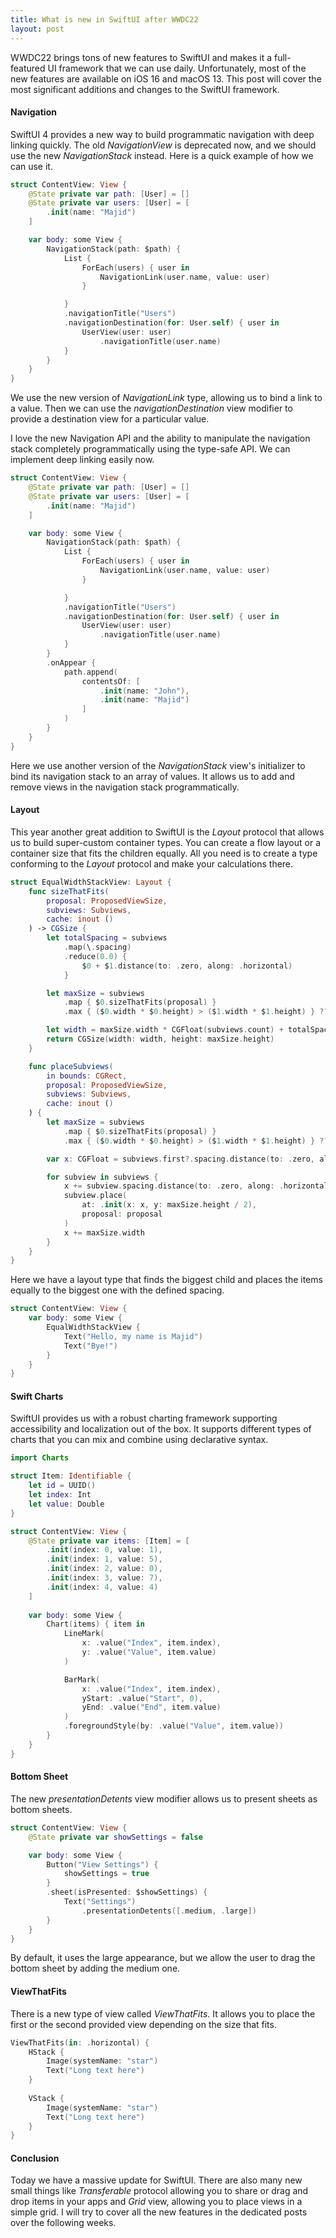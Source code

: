 ```yaml
---
title: What is new in SwiftUI after WWDC22
layout: post
---
```


WWDC22 brings tons of new features to SwiftUI and makes it a full-featured UI framework that we can use daily. Unfortunately, most of the new features are available on iOS 16 and macOS 13. This post will cover the most significant additions and changes to the SwiftUI framework.

#### Navigation
SwiftUI 4 provides a new way to build programmatic navigation with deep linking quickly. The old *NavigationView* is deprecated now, and we should use the new *NavigationStack* instead. Here is a quick example of how we can use it.

```swift
struct ContentView: View {
    @State private var path: [User] = []
    @State private var users: [User] = [
        .init(name: "Majid")
    ]

    var body: some View {
        NavigationStack(path: $path) {
            List {
                ForEach(users) { user in
                    NavigationLink(user.name, value: user)
                }

            }
            .navigationTitle("Users")
            .navigationDestination(for: User.self) { user in
                UserView(user: user)
                    .navigationTitle(user.name)
            }
        }
    }
}
```

We use the new version of *NavigationLink* type, allowing us to bind a link to a value. Then we can use the *navigationDestination* view modifier to provide a destination view for a particular value.

I love the new Navigation API and the ability to manipulate the navigation stack completely programmatically using the type-safe API. We can implement deep linking easily now.

```swift
struct ContentView: View {
    @State private var path: [User] = []
    @State private var users: [User] = [
        .init(name: "Majid")
    ]

    var body: some View {
        NavigationStack(path: $path) {
            List {
                ForEach(users) { user in
                    NavigationLink(user.name, value: user)
                }

            }
            .navigationTitle("Users")
            .navigationDestination(for: User.self) { user in
                UserView(user: user)
                    .navigationTitle(user.name)
            }
        }
        .onAppear {
            path.append(
                contentsOf: [
                    .init(name: "John"),
                    .init(name: "Majid")
                ]
            )
        }
    }
}
```

Here we use another version of the *NavigationStack* view's initializer to bind its navigation stack to an array of values. It allows us to add and remove views in the navigation stack programmatically.

#### Layout
This year another great addition to SwiftUI is the *Layout* protocol that allows us to build super-custom container types. You can create a flow layout or a container size that fits the children equally. All you need is to create a type conforming to the *Layout* protocol and make your calculations there.

```swift
struct EqualWidthStackView: Layout {
    func sizeThatFits(
        proposal: ProposedViewSize,
        subviews: Subviews,
        cache: inout ()
    ) -> CGSize {
        let totalSpacing = subviews
            .map(\.spacing)
            .reduce(0.0) {
                $0 + $1.distance(to: .zero, along: .horizontal)
            }

        let maxSize = subviews
            .map { $0.sizeThatFits(proposal) }
            .max { ($0.width * $0.height) > ($1.width * $1.height) } ?? .zero

        let width = maxSize.width * CGFloat(subviews.count) + totalSpacing
        return CGSize(width: width, height: maxSize.height)
    }

    func placeSubviews(
        in bounds: CGRect,
        proposal: ProposedViewSize,
        subviews: Subviews,
        cache: inout ()
    ) {
        let maxSize = subviews
            .map { $0.sizeThatFits(proposal) }
            .max { ($0.width * $0.height) > ($1.width * $1.height) } ?? .zero

        var x: CGFloat = subviews.first?.spacing.distance(to: .zero, along: .horizontal) ?? 0

        for subview in subviews {
            x += subview.spacing.distance(to: .zero, along: .horizontal)
            subview.place(
                at: .init(x: x, y: maxSize.height / 2),
                proposal: proposal
            )
            x += maxSize.width
        }
    }
}
```

Here we have a layout type that finds the biggest child and places the items equally to the biggest one with the defined spacing.

```swift
struct ContentView: View {
    var body: some View {
        EqualWidthStackView {
            Text("Hello, my name is Majid")
            Text("Bye!")
        }
    }
}
```

#### Swift Charts
SwiftUI provides us with a robust charting framework supporting accessibility and localization out of the box. It supports different types of charts that you can mix and combine using declarative syntax.

```swift
import Charts

struct Item: Identifiable {
    let id = UUID()
    let index: Int
    let value: Double
}

struct ContentView: View {
    @State private var items: [Item] = [
        .init(index: 0, value: 1),
        .init(index: 1, value: 5),
        .init(index: 2, value: 0),
        .init(index: 3, value: 7),
        .init(index: 4, value: 4)
    ]
    
    var body: some View {
        Chart(items) { item in
            LineMark(
                x: .value("Index", item.index),
                y: .value("Value", item.value)
            )

            BarMark(
                x: .value("Index", item.index),
                yStart: .value("Start", 0),
                yEnd: .value("End", item.value)
            )
            .foregroundStyle(by: .value("Value", item.value))
        }
    }
}
```

#### Bottom Sheet
The new *presentationDetents* view modifier allows us to present sheets as bottom sheets. 

```swift
struct ContentView: View {
    @State private var showSettings = false

    var body: some View {
        Button("View Settings") {
            showSettings = true
        }
        .sheet(isPresented: $showSettings) {
            Text("Settings")
                .presentationDetents([.medium, .large])
        }
    }
}
```

By default, it uses the large appearance, but we allow the user to drag the bottom sheet by adding the medium one.

#### ViewThatFits
There is a new type of view called *ViewThatFits*. It allows you to place the first or the second provided view depending on the size that fits.

```swift
ViewThatFits(in: .horizontal) {
    HStack {
        Image(systemName: "star")
        Text("Long text here")
    }
            
    VStack {
        Image(systemName: "star")
        Text("Long text here")
    }
}
```

#### Conclusion
Today we have a massive update for SwiftUI. There are also many new small things like *Transferable* protocol allowing you to share or drag and drop items in your apps and *Grid* view, allowing you to place views in a simple grid. I will try to cover all the new features in the dedicated posts over the following weeks.


